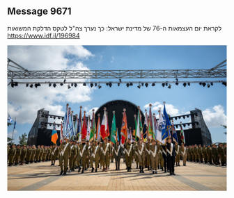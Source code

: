 ## Message 9671

לקראת יום העצמאות ה-76 של מדינת ישראל:
כך נערך צה"ל לטקס הדלקת המשואות
https://www.idf.il/196984

![Photo](./9671/9671_photo.jpg)
